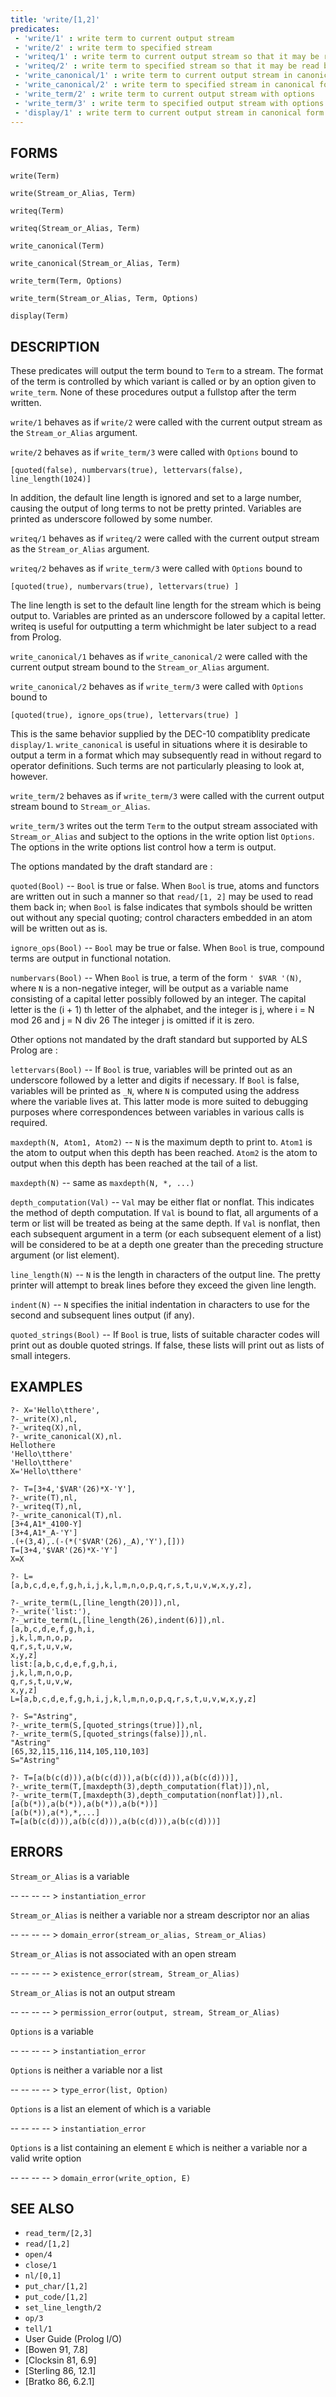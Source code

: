 ```yaml
---
title: 'write/[1,2]'
predicates:
 - 'write/1' : write term to current output stream
 - 'write/2' : write term to specified stream
 - 'writeq/1' : write term to current output stream so that it may be read back in
 - 'writeq/2' : write term to specified stream so that it may be read back in
 - 'write_canonical/1' : write term to current output stream in canonical form(no operators)
 - 'write_canonical/2' : write term to specified stream in canonical form
 - 'write_term/2' : write term to current output stream with options
 - 'write_term/3' : write term to specified output stream with options
 - 'display/1' : write term to current output stream in canonical form
---
```


## FORMS

```
write(Term)

write(Stream_or_Alias, Term)

writeq(Term)

writeq(Stream_or_Alias, Term)

write_canonical(Term)

write_canonical(Stream_or_Alias, Term)

write_term(Term, Options)

write_term(Stream_or_Alias, Term, Options)

display(Term)
```

## DESCRIPTION

These predicates will output the term bound to `Term` to a stream. The format of the term is controlled by which variant is called or by an option given to `write_term`. None of these procedures output a fullstop after the term written.

`write/1` behaves as if `write/2` were called with the current output stream as the `Stream_or_Alias` argument.

`write/2` behaves as if `write_term/3` were called with `Options` bound to

`[quoted(false), numbervars(true), lettervars(false), line_length(1024)]`

In addition, the default line length is ignored and set to a large number, causing the output of long terms to not be pretty printed. Variables are printed as underscore followed by some number.

`writeq/1` behaves as if `writeq/2` were called with the current output stream as the `Stream_or_Alias` argument.

`writeq/2` behaves as if `write_term/3` were called with `Options` bound to

`[quoted(true), numbervars(true), lettervars(true) ]`

The line length is set to the default line length for the stream which is being output to. Variables are printed as an underscore followed by a capital letter. writeq is useful for outputting a term whichmight be later subject to a read from Prolog.

`write_canonical/1` behaves as if `write_canonical/2` were called with the current output stream bound to the `Stream_or_Alias` argument.

`write_canonical/2` behaves as if `write_term/3` were called with `Options` bound to

`[quoted(true), ignore_ops(true), lettervars(true) ]`

This is the same behavior supplied by the DEC-10 compatiblity predicate `display/1`. `write_canonical` is useful in situations where it is desirable to output a term in a format which may subsequently read in without regard to operator definitions. Such terms are not particularly pleasing to look at, however.

`write_term/2` behaves as if `write_term/3` were called with the current output stream bound to `Stream_or_Alias`.

`write_term/3` writes out the term `Term` to the output stream associated with `Stream_or_Alias` and subject to the options in the write option list `Options`. The options in the write options list control how a term is output.

The options mandated by the draft standard are :

`quoted(Bool)` -- `Bool` is true or false. When `Bool` is true, atoms and functors are written out in such a manner so that `read/[1, 2]` may be used to read them back in; when `Bool` is false indicates that symbols should be written out without any special quoting; control characters embedded in an atom will be written out as is.

`ignore_ops(Bool)` -- `Bool` may be true or false. When `Bool` is true, compound terms are output in functional notation.

`numbervars(Bool)` -- When `Bool` is true, a term of the form `' $VAR '(N)`, where `N` is a non-negative integer, will be output as a variable name consisting of a capital letter possibly followed by an integer. The capital letter is the (i + 1) th letter of the alphabet, and the integer is j, where i = N mod 26 and j = N div 26 The integer j is omitted if it is zero.

Other options not mandated by the draft standard but supported by ALS Prolog are :

`lettervars(Bool)` -- If `Bool` is true, variables will be printed out as an underscore followed by a letter and digits if necessary. If `Bool` is false, variables will be printed as `_N`, where `N` is computed using the address where the variable lives at. This latter mode is more suited to debugging purposes where correspondences between variables in various calls is required.

`maxdepth(N, Atom1, Atom2)` -- `N` is the maximum depth to print to. `Atom1` is the atom to output when this depth has been reached. `Atom2` is the atom to output when this depth has been reached at the tail of a list.

`maxdepth(N)` -- same as `maxdepth(N, *, ...)`

`depth_computation(Val)` -- `Val` may be either flat or nonflat. This indicates the method of depth computation. If `Val` is bound to flat, all arguments of a term or list will be treated as being at the same depth. If `Val` is nonflat, then each subsequent argument in a term (or each subsequent element of a list) will be considered to be at a depth one greater than the preceding structure argument (or list element).

`line_length(N)` -- `N` is the length in characters of the output line. The pretty printer will attempt to break lines before they exceed the given line length.

`indent(N)` -- `N` specifies the initial indentation in characters to use for the second and subsequent lines output (if any).

`quoted_strings(Bool)` -- If `Bool` is true, lists of suitable character codes will print out as double quoted strings. If false, these lists will print out as lists of small integers.

## EXAMPLES

```
?- X='Hello\tthere',
?-_write(X),nl,
?-_writeq(X),nl,
?-_write_canonical(X),nl.
Hellothere
'Hello\tthere'
'Hello\tthere'
X='Hello\tthere'

?- T=[3+4,'$VAR'(26)*X-'Y'],
?-_write(T),nl,
?-_writeq(T),nl,
?-_write_canonical(T),nl.
[3+4,A1*_4100-Y]
[3+4,A1*_A-'Y']
.(+(3,4),.(-(*('$VAR'(26),_A),'Y'),[]))
T=[3+4,'$VAR'(26)*X-'Y']
X=X

?- L=
[a,b,c,d,e,f,g,h,i,j,k,l,m,n,o,p,q,r,s,t,u,v,w,x,y,z],

?-_write_term(L,[line_length(20)]),nl,
?-_write('list:'),
?-_write_term(L,[line_length(26),indent(6)]),nl.
[a,b,c,d,e,f,g,h,i,
j,k,l,m,n,o,p,
q,r,s,t,u,v,w,
x,y,z]
list:[a,b,c,d,e,f,g,h,i,
j,k,l,m,n,o,p,
q,r,s,t,u,v,w,
x,y,z]
L=[a,b,c,d,e,f,g,h,i,j,k,l,m,n,o,p,q,r,s,t,u,v,w,x,y,z]

?- S="Astring",
?-_write_term(S,[quoted_strings(true)]),nl,
?-_write_term(S,[quoted_strings(false)]),nl.
"Astring"
[65,32,115,116,114,105,110,103]
S="Astring"

?- T=[a(b(c(d))),a(b(c(d))),a(b(c(d))),a(b(c(d)))],
?-_write_term(T,[maxdepth(3),depth_computation(flat)]),nl,
?-_write_term(T,[maxdepth(3),depth_computation(nonflat)]),nl.
[a(b(*)),a(b(*)),a(b(*)),a(b(*))]
[a(b(*)),a(*),*,...]
T=[a(b(c(d))),a(b(c(d))),a(b(c(d))),a(b(c(d)))]
```

## ERRORS

`Stream_or_Alias` is a variable

-- -- -- -- > `instantiation_error`

`Stream_or_Alias` is neither a variable nor a stream descriptor nor an alias

-- -- -- -- > `domain_error(stream_or_alias, Stream_or_Alias)`

`Stream_or_Alias` is not associated with an open stream

-- -- -- -- > `existence_error(stream, Stream_or_Alias)`

`Stream_or_Alias` is not an output stream

-- -- -- -- > `permission_error(output, stream, Stream_or_Alias)`

`Options` is a variable

-- -- -- -- > `instantiation_error`

`Options` is neither a variable nor a list

-- -- -- -- > `type_error(list, Option)`

`Options` is a list an element of which is a variable

-- -- -- -- > `instantiation_error`

`Options` is a list containing an element `E` which is neither a variable nor a valid write option

-- -- -- -- > `domain_error(write_option, E)`


## SEE ALSO

- `read_term/[2,3]`
- `read/[1,2]`
- `open/4`
- `close/1`
- `nl/[0,1]`
- `put_char/[1,2]`
- `put_code/[1,2]`
- `set_line_length/2`
- `op/3`
- `tell/1`
- User Guide (Prolog I/O)
- [Bowen 91, 7.8]
- [Clocksin 81, 6.9]
- [Sterling 86, 12.1]
- [Bratko 86, 6.2.1]

